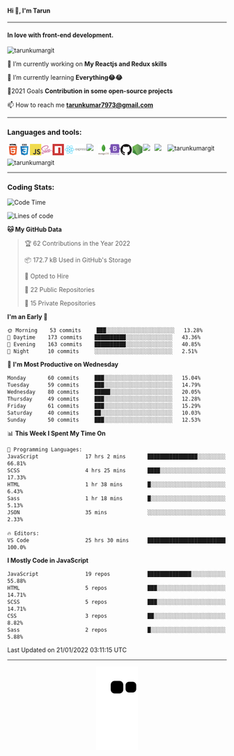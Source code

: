 <h4>Hi 👋, I'm Tarun</h4>
<hr />
<h4 align="left">In love with front-end development.</h4>

<p><img src="https://komarev.com/ghpvc/?username=tarunkumargit&label=Profile%20views&color=0e75b6&style=flat" alt="tarunkumargit" /> </p>


🔭 I’m currently working on **My Reactjs and Redux skills** 

🌱 I’m currently learning **Everything😂😂**

🤝2021 Goals **Contribution in some open-source projects**

📫 How to reach me **tarunkumar7973@gmail.com**
<hr />

### Languages and tools:

 <img align="left" width="26px" src="https://raw.githubusercontent.com/github/explore/80688e429a7d4ef2fca1e82350fe8e3517d3494d/topics/html/html.png" />
 <img align="left" width="26px" src="https://raw.githubusercontent.com/github/explore/80688e429a7d4ef2fca1e82350fe8e3517d3494d/topics/css/css.png" />
 <img align="left" width="26px" src="https://raw.githubusercontent.com/github/explore/80688e429a7d4ef2fca1e82350fe8e3517d3494d/topics/javascript/javascript.png" />
 <img align="left" width="26px" src="https://raw.githubusercontent.com/github/explore/80688e429a7d4ef2fca1e82350fe8e3517d3494d/topics/sass/sass.png" />
 <img align="left" width="26px" src="https://raw.githubusercontent.com/github/explore/80688e429a7d4ef2fca1e82350fe8e3517d3494d/topics/npm/npm.png" />
 <img align="left" width="26px" src="https://raw.githubusercontent.com/github/explore/80688e429a7d4ef2fca1e82350fe8e3517d3494d/topics/react/react.png" />
 <img align="left" width="26px" src="https://raw.githubusercontent.com/devicons/devicon/master/icons/express/express-original-wordmark.svg"/>
 <img align="left" width="26px" src="https://www.vectorlogo.zone/logos/figma/figma-icon.svg"/>
 <img align="left" width="26px" src="https://raw.githubusercontent.com/devicons/devicon/master/icons/mongodb/mongodb-original-wordmark.svg"/>
 <img align="left" width="26px" src="https://raw.githubusercontent.com/devicons/devicon/master/icons/bootstrap/bootstrap-plain-wordmark.svg" />
 <img align="left" width="26px" src="https://raw.githubusercontent.com/github/explore/78df643247d429f6cc873026c0622819ad797942/topics/github/github.png" />
 <img align="left" width="26px" src="https://raw.githubusercontent.com/github/explore/80688e429a7d4ef2fca1e82350fe8e3517d3494d/topics/nodejs/nodejs.png" />
 <img align="left" width="26px" src="https://download.blender.org/branding/community/blender_community_badge_white.svg" />
 <img align="left" width="26px" src="https://www.vectorlogo.zone/logos/tailwindcss/tailwindcss-icon.svg"/>

<p>&nbsp;<img align="center" src="https://github-readme-stats.vercel.app/api?username=tarunkumargit&show_icons=true&theme=react" alt="tarunkumargit" /></p>

<p><img align="center" src="https://github-readme-streak-stats.herokuapp.com/?user=tarunkumargit&show_icons=true&theme=react" alt="tarunkumargit" /></p> 

<hr>

### Coding Stats:

<!--START_SECTION:waka-->
![Code Time](http://img.shields.io/badge/Code%20Time-432%20hrs%202%20mins-blue)

![Lines of code](https://img.shields.io/badge/From%20Hello%20World%20I%27ve%20Written-722%20Thousand%20lines%20of%20code-blue)

**🐱 My GitHub Data** 

> 🏆 62 Contributions in the Year 2022
 > 
> 📦 172.7 kB Used in GitHub's Storage 
 > 
> 💼 Opted to Hire
 > 
> 📜 22 Public Repositories 
 > 
> 🔑 15 Private Repositories  
 > 
**I'm an Early 🐤** 

```text
🌞 Morning    53 commits     ███░░░░░░░░░░░░░░░░░░░░░░   13.28% 
🌆 Daytime    173 commits    ██████████░░░░░░░░░░░░░░░   43.36% 
🌃 Evening    163 commits    ██████████░░░░░░░░░░░░░░░   40.85% 
🌙 Night      10 commits     ░░░░░░░░░░░░░░░░░░░░░░░░░   2.51%

```
📅 **I'm Most Productive on Wednesday** 

```text
Monday       60 commits     ███░░░░░░░░░░░░░░░░░░░░░░   15.04% 
Tuesday      59 commits     ███░░░░░░░░░░░░░░░░░░░░░░   14.79% 
Wednesday    80 commits     █████░░░░░░░░░░░░░░░░░░░░   20.05% 
Thursday     49 commits     ███░░░░░░░░░░░░░░░░░░░░░░   12.28% 
Friday       61 commits     ███░░░░░░░░░░░░░░░░░░░░░░   15.29% 
Saturday     40 commits     ██░░░░░░░░░░░░░░░░░░░░░░░   10.03% 
Sunday       50 commits     ███░░░░░░░░░░░░░░░░░░░░░░   12.53%

```


📊 **This Week I Spent My Time On** 

```text
💬 Programming Languages: 
JavaScript               17 hrs 2 mins       ████████████████░░░░░░░░░   66.81% 
SCSS                     4 hrs 25 mins       ████░░░░░░░░░░░░░░░░░░░░░   17.33% 
HTML                     1 hr 38 mins        █░░░░░░░░░░░░░░░░░░░░░░░░   6.43% 
Sass                     1 hr 18 mins        █░░░░░░░░░░░░░░░░░░░░░░░░   5.13% 
JSON                     35 mins             ░░░░░░░░░░░░░░░░░░░░░░░░░   2.33%

🔥 Editors: 
VS Code                  25 hrs 30 mins      █████████████████████████   100.0%

```

**I Mostly Code in JavaScript** 

```text
JavaScript               19 repos            ██████████████░░░░░░░░░░░   55.88% 
HTML                     5 repos             ███░░░░░░░░░░░░░░░░░░░░░░   14.71% 
SCSS                     5 repos             ███░░░░░░░░░░░░░░░░░░░░░░   14.71% 
CSS                      3 repos             ██░░░░░░░░░░░░░░░░░░░░░░░   8.82% 
Sass                     2 repos             █░░░░░░░░░░░░░░░░░░░░░░░░   5.88%

```



 Last Updated on 21/01/2022 03:11:15 UTC
<!--END_SECTION:waka-->

<hr>
<p align="center">
  <img src="https://github.com/tarunkumargit/tarunkumargit/raw/output/github-contribution-grid-snake.svg" alt="snake"></center>
</p>
